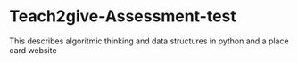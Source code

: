 # Teach2give-Assessment-test
This describes algoritmic thinking and data structures in python and a place card website
